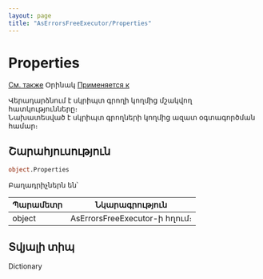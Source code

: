 ```yaml
---
layout: page
title: "AsErrorsFreeExecutor/Properties"
---
```



# Properties 
 
[См. также](../AsErrorsFreeExecutor.md) Օրինակ [Применяется к](../AsErrorsFreeExecutor.md) 

Վերադարձնում է սկրիպտ գրողի կողմից մշակվող հատկությունները։  
Նախատեսված է սկրիպտ գրողների կողմից ազատ օգտագործման համար։

## Շարահյուսություն


``` vb
object.Properties
```


Բաղադրիչներն են՝

| Պարամետր | Նկարագրություն |
|--|--|
| object | AsErrorsFreeExecutor-ի հղում։ |

## Տվյալի տիպ

Dictionary